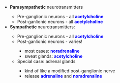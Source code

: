 

<ul><li><b>Parasympathetic&nbsp;</b>neurotransmitters</li><ul><li>Pre-ganglionic&nbsp;neurons - all&nbsp;<span style="font-weight: bold; color: blue;">acetylcholine</span><br></li><li>Post-ganlionic neurons - all&nbsp;<span style="font-weight: bold; color: blue;">acetylcholine</span><br></li></ul><li><b>Sympathetic&nbsp;</b>neurotransmitters:</li><ul><li>Pre-ganglionic&nbsp;neurons - all&nbsp;<span style="font-weight: bold; color: blue;">acetylcholine</span><br></li><li>Post-ganlionic neurons - varies!</li><ul><li>most cases:&nbsp;<span style="font-weight: bold; color: blue;">noradrenaline</span></li><li>sweat glands:&nbsp;<span style="font-weight: bold; color: blue;">acetylcholine</span></li></ul><li>Special case: adrenal glands</li><ul><li>kind of like a modified post-ganglionic nerve</li><li>release&nbsp;<span style="font-weight: bold; color: blue;">adrenaline</span>&nbsp;and&nbsp;<span style="font-weight: bold; color: blue;">noradrenaline</span></li></ul></ul></ul>
